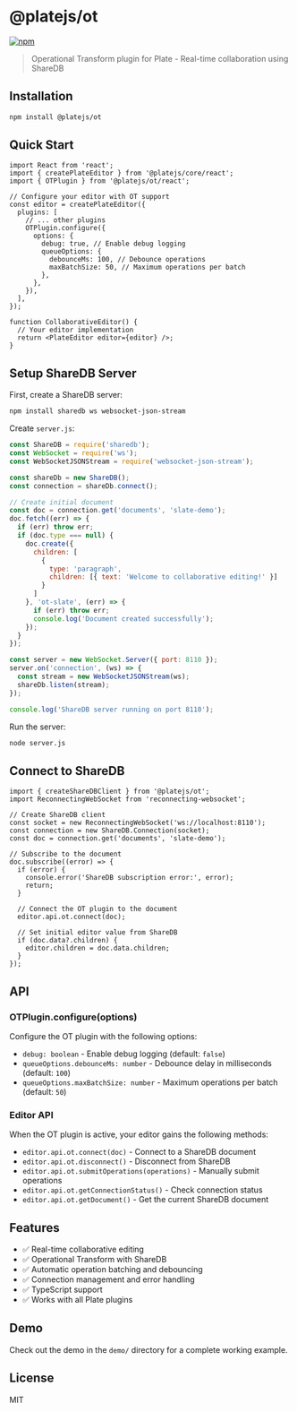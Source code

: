 # @platejs/ot

[![npm](https://img.shields.io/npm/v/@platejs/ot.svg)](https://www.npmjs.com/package/@platejs/ot)

> Operational Transform plugin for Plate - Real-time collaboration using ShareDB

## Installation

```bash
npm install @platejs/ot
```

## Quick Start

```tsx
import React from 'react';
import { createPlateEditor } from '@platejs/core/react';
import { OTPlugin } from '@platejs/ot/react';

// Configure your editor with OT support
const editor = createPlateEditor({
  plugins: [
    // ... other plugins
    OTPlugin.configure({
      options: {
        debug: true, // Enable debug logging
        queueOptions: {
          debounceMs: 100, // Debounce operations
          maxBatchSize: 50, // Maximum operations per batch
        },
      },
    }),
  ],
});

function CollaborativeEditor() {
  // Your editor implementation
  return <PlateEditor editor={editor} />;
}
```

## Setup ShareDB Server

First, create a ShareDB server:

```bash
npm install sharedb ws websocket-json-stream
```

Create `server.js`:

```javascript
const ShareDB = require('sharedb');
const WebSocket = require('ws');
const WebSocketJSONStream = require('websocket-json-stream');

const shareDb = new ShareDB();
const connection = shareDb.connect();

// Create initial document
const doc = connection.get('documents', 'slate-demo');
doc.fetch((err) => {
  if (err) throw err;
  if (doc.type === null) {
    doc.create({
      children: [
        {
          type: 'paragraph',
          children: [{ text: 'Welcome to collaborative editing!' }]
        }
      ]
    }, 'ot-slate', (err) => {
      if (err) throw err;
      console.log('Document created successfully');
    });
  }
});

const server = new WebSocket.Server({ port: 8110 });
server.on('connection', (ws) => {
  const stream = new WebSocketJSONStream(ws);
  shareDb.listen(stream);
});

console.log('ShareDB server running on port 8110');
```

Run the server:

```bash
node server.js
```

## Connect to ShareDB

```tsx
import { createShareDBClient } from '@platejs/ot';
import ReconnectingWebSocket from 'reconnecting-websocket';

// Create ShareDB client
const socket = new ReconnectingWebSocket('ws://localhost:8110');
const connection = new ShareDB.Connection(socket);
const doc = connection.get('documents', 'slate-demo');

// Subscribe to the document
doc.subscribe((error) => {
  if (error) {
    console.error('ShareDB subscription error:', error);
    return;
  }

  // Connect the OT plugin to the document
  editor.api.ot.connect(doc);
  
  // Set initial editor value from ShareDB
  if (doc.data?.children) {
    editor.children = doc.data.children;
  }
});
```

## API

### OTPlugin.configure(options)

Configure the OT plugin with the following options:

- `debug: boolean` - Enable debug logging (default: `false`)
- `queueOptions.debounceMs: number` - Debounce delay in milliseconds (default: `100`)
- `queueOptions.maxBatchSize: number` - Maximum operations per batch (default: `50`)

### Editor API

When the OT plugin is active, your editor gains the following methods:

- `editor.api.ot.connect(doc)` - Connect to a ShareDB document
- `editor.api.ot.disconnect()` - Disconnect from ShareDB
- `editor.api.ot.submitOperations(operations)` - Manually submit operations
- `editor.api.ot.getConnectionStatus()` - Check connection status
- `editor.api.ot.getDocument()` - Get the current ShareDB document

## Features

- ✅ Real-time collaborative editing
- ✅ Operational Transform with ShareDB
- ✅ Automatic operation batching and debouncing
- ✅ Connection management and error handling
- ✅ TypeScript support
- ✅ Works with all Plate plugins

## Demo

Check out the demo in the `demo/` directory for a complete working example.

## License

MIT 